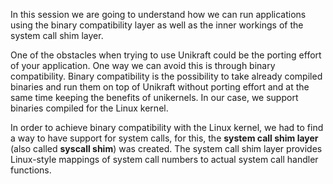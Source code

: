 In this session we are going to understand how we can run applications using the binary compatibility layer as well as the inner workings of the system call shim layer.

One of the obstacles when trying to use Unikraft could be the porting effort of your application.
One way we can avoid this is through binary compatibility.
Binary compatibility is the possibility to take already compiled binaries and run them on top of Unikraft without porting effort and at the same time keeping the benefits of unikernels.
In our case, we support binaries compiled for the Linux kernel.

In order to achieve binary compatibility with the Linux kernel, we had to find a way to have support for system calls, for this, the **system call shim layer** (also called **syscall shim**) was created.
The system call shim layer provides Linux-style mappings of system call numbers to actual system call handler functions.
